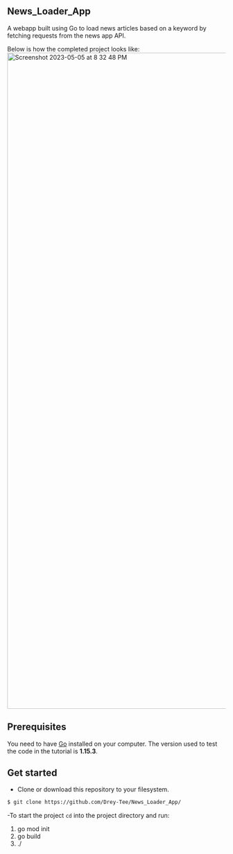 ## News_Loader_App
A webapp built using Go to load news articles based on a keyword by fetching requests from the news app API.

Below is how the completed project looks like:
<img width="1512" alt="Screenshot 2023-05-05 at 8 32 48 PM" src="https://user-images.githubusercontent.com/39064006/236565685-be63f9cb-1362-42c5-9a96-f40d61f129da.png">

## Prerequisites

You need to have [Go](https://golang.org/dl/) installed on your computer. The
version used to test the code in the tutorial is **1.15.3**.

## Get started

- Clone or download this repository to your filesystem.

```bash
$ git clone https://github.com/Drey-Tee/News_Loader_App/
```

-To start the project `cd` into the project directory and run:
1. go mod init
2. go build
3. ./<name of app>
